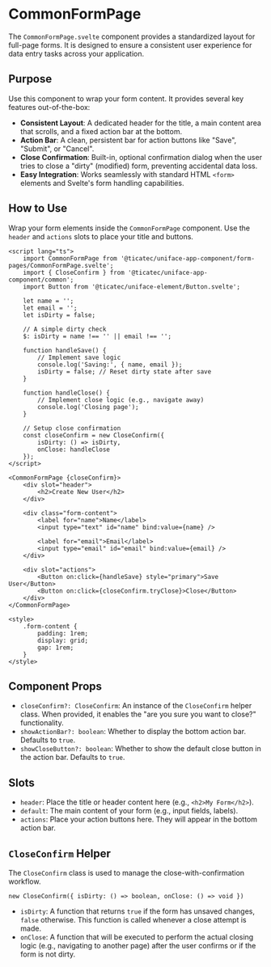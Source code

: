 # CommonFormPage

The `CommonFormPage.svelte` component provides a standardized layout for full-page forms. It is designed to ensure a consistent user experience for data entry tasks across your application.

## Purpose

Use this component to wrap your form content. It provides several key features out-of-the-box:

-   **Consistent Layout**: A dedicated header for the title, a main content area that scrolls, and a fixed action bar at the bottom.
-   **Action Bar**: A clean, persistent bar for action buttons like "Save", "Submit", or "Cancel".
-   **Close Confirmation**: Built-in, optional confirmation dialog when the user tries to close a "dirty" (modified) form, preventing accidental data loss.
-   **Easy Integration**: Works seamlessly with standard HTML `<form>` elements and Svelte's form handling capabilities.

## How to Use

Wrap your form elements inside the `CommonFormPage` component. Use the `header` and `actions` slots to place your title and buttons.

```svelte
<script lang="ts">
    import CommonFormPage from '@ticatec/uniface-app-component/form-pages/CommonFormPage.svelte';
    import { CloseConfirm } from '@ticatec/uniface-app-component/common';
    import Button from '@ticatec/uniface-element/Button.svelte';

    let name = '';
    let email = '';
    let isDirty = false;

    // A simple dirty check
    $: isDirty = name !== '' || email !== '';

    function handleSave() {
        // Implement save logic
        console.log('Saving:', { name, email });
        isDirty = false; // Reset dirty state after save
    }

    function handleClose() {
        // Implement close logic (e.g., navigate away)
        console.log('Closing page');
    }

    // Setup close confirmation
    const closeConfirm = new CloseConfirm({
        isDirty: () => isDirty,
        onClose: handleClose
    });
</script>

<CommonFormPage {closeConfirm}>
    <div slot="header">
        <h2>Create New User</h2>
    </div>

    <div class="form-content">
        <label for="name">Name</label>
        <input type="text" id="name" bind:value={name} />

        <label for="email">Email</label>
        <input type="email" id="email" bind:value={email} />
    </div>

    <div slot="actions">
        <Button on:click={handleSave} style="primary">Save User</Button>
        <Button on:click={closeConfirm.tryClose}>Close</Button>
    </div>
</CommonFormPage>

<style>
    .form-content {
        padding: 1rem;
        display: grid;
        gap: 1rem;
    }
</style>
```

## Component Props

-   `closeConfirm?: CloseConfirm`: An instance of the `CloseConfirm` helper class. When provided, it enables the "are you sure you want to close?" functionality.
-   `showActionBar?: boolean`: Whether to display the bottom action bar. Defaults to `true`.
-   `showCloseButton?: boolean`: Whether to show the default close button in the action bar. Defaults to `true`.

## Slots

-   `header`: Place the title or header content here (e.g., `<h2>My Form</h2>`).
-   `default`: The main content of your form (e.g., input fields, labels).
-   `actions`: Place your action buttons here. They will appear in the bottom action bar.

## `CloseConfirm` Helper

The `CloseConfirm` class is used to manage the close-with-confirmation workflow.

`new CloseConfirm({ isDirty: () => boolean, onClose: () => void })`

-   `isDirty`: A function that returns `true` if the form has unsaved changes, `false` otherwise. This function is called whenever a close attempt is made.
-   `onClose`: A function that will be executed to perform the actual closing logic (e.g., navigating to another page) after the user confirms or if the form is not dirty.
